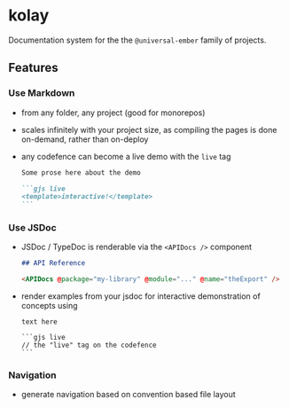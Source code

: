 # kolay

Documentation system for the the `@universal-ember` family of projects.

## Features

### Use Markdown

- from any folder, any project (good for monorepos)
- scales infinitely with your project size, as compiling the pages is done on-demand, rather than on-deploy
- any codefence can become a live demo with the `live` tag

  ````md
  Some prose here about the demo

  ```gjs live
  <template>interactive!</template>
  ```
  ````

### Use JSDoc

- JSDoc / TypeDoc is renderable via the `<APIDocs />` component

  ```md
  ## API Reference

  <APIDocs @package="my-library" @module="..." @name="theExport" />
  ```

- render examples from your jsdoc for interactive demonstration of concepts using

  ````
  text here

  ```gjs live
  // the "live" tag on the codefence
  ```
  ````

### Navigation

- generate navigation based on convention based file layout
